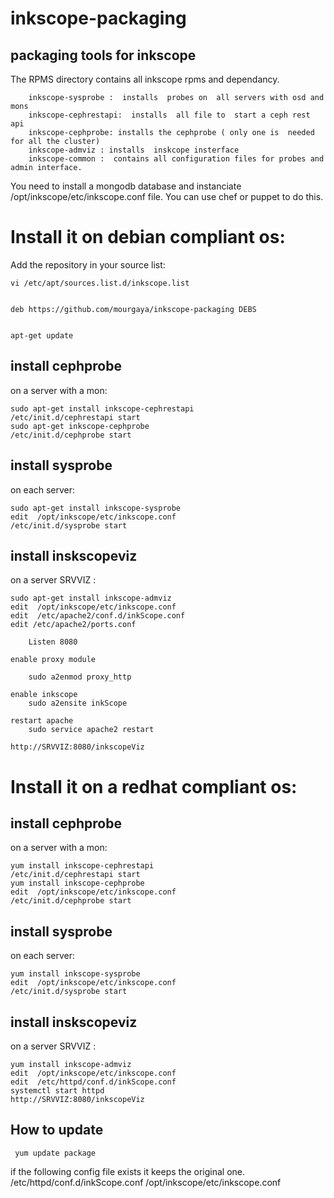 inkscope-packaging
==================

packaging tools for inkscope
----------------------------

The RPMS directory  contains all  inkscope  rpms and  dependancy.

        inkscope-sysprobe :  installs  probes on  all servers with osd and mons
        inkscope-cephrestapi:  installs  all file to  start a ceph rest api
        inkscope-cephprobe: installs the cephprobe ( only one is  needed for all the cluster)
        inkscope-admviz : installs  inskcope insterface
        inkscope-common :  contains all configuration files for probes and  admin interface.

You need to  install a mongodb database and  instanciate /opt/inkscope/etc/inkscope.conf file. You can use chef or puppet to do this.

Install it on debian compliant os:
=================================
Add the  repository in your source list:
    
    vi /etc/apt/sources.list.d/inkscope.list

    
    deb https://github.com/mourgaya/inkscope-packaging DEBS


    apt-get update

install cephprobe
-----------------
on a server with a mon:
    
    sudo apt-get install inkscope-cephrestapi
    /etc/init.d/cephrestapi start
    sudo apt-get inkscope-cephprobe
    /etc/init.d/cephprobe start

install sysprobe
----------------

on each server:

    sudo apt-get install inkscope-sysprobe
    edit  /opt/inkscope/etc/inkscope.conf
    /etc/init.d/sysprobe start


install inskscopeviz
--------------------

on a  server SRVVIZ :

    sudo apt-get install inkscope-admviz
    edit  /opt/inkscope/etc/inkscope.conf
    edit  /etc/apache2/conf.d/inkScope.conf
    edit /etc/apache2/ports.conf
        
        Listen 8080

    enable proxy module

        sudo a2enmod proxy_http

    enable inkscope
        sudo a2ensite inkScope

    restart apache
        sudo service apache2 restart

    http://SRVVIZ:8080/inkscopeViz


Install it on a redhat compliant os:
====================================

install cephprobe
-----------------

on a server with a mon:

    yum install inkscope-cephrestapi
    /etc/init.d/cephrestapi start
    yum install inkscope-cephprobe
    edit  /opt/inkscope/etc/inkscope.conf
    /etc/init.d/cephprobe start
    

     
install sysprobe
----------------
     
on each server:

    yum install inkscope-sysprobe
    edit  /opt/inkscope/etc/inkscope.conf
    /etc/init.d/sysprobe start


install inskscopeviz
----------------------------

on a  server SRVVIZ :

    yum install inkscope-admviz
    edit  /opt/inkscope/etc/inkscope.conf
    edit  /etc/httpd/conf.d/inkScope.conf
    systemctl start httpd
    http://SRVVIZ:8080/inkscopeViz

How to update
-------------

     yum update package

if the following  config file exists it keeps the original one.
    /etc/httpd/conf.d/inkScope.conf
    /opt/inkscope/etc/inkscope.conf
